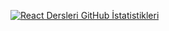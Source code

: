 [![React Dersleri GitHub İstatistikleri](https://github-readme-stats.vercel.app/api?username=reactdersleri&theme=dark)](https://github.com/reactdersleri)
